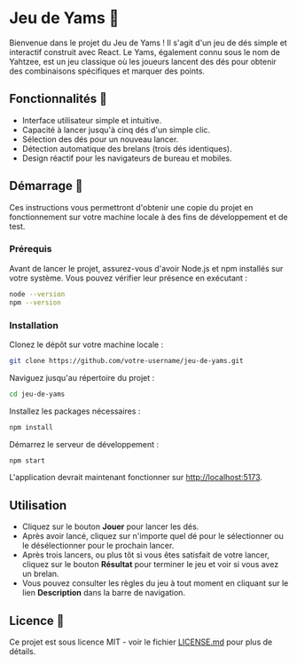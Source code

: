
# Jeu de Yams 🎲

Bienvenue dans le projet du Jeu de Yams ! Il s'agit d'un jeu de dés simple et interactif construit avec React. Le Yams, également connu sous le nom de Yahtzee, est un jeu classique où les joueurs lancent des dés pour obtenir des combinaisons spécifiques et marquer des points.

## Fonctionnalités 🌟

- Interface utilisateur simple et intuitive.
- Capacité à lancer jusqu'à cinq dés d'un simple clic.
- Sélection des dés pour un nouveau lancer.
- Détection automatique des brelans (trois dés identiques).
- Design réactif pour les navigateurs de bureau et mobiles.

## Démarrage 🚀

Ces instructions vous permettront d'obtenir une copie du projet en fonctionnement sur votre machine locale à des fins de développement et de test.

### Prérequis

Avant de lancer le projet, assurez-vous d'avoir Node.js et npm installés sur votre système. Vous pouvez vérifier leur présence en exécutant :

```bash
node --version
npm --version
```

### Installation

Clonez le dépôt sur votre machine locale :

```bash
git clone https://github.com/votre-username/jeu-de-yams.git
```

Naviguez jusqu'au répertoire du projet :

```bash
cd jeu-de-yams
```

Installez les packages nécessaires :

```bash
npm install
```

Démarrez le serveur de développement :

```bash
npm start
```

L'application devrait maintenant fonctionner sur [http://localhost:5173](http://localhost:5173).

## Utilisation

- Cliquez sur le bouton **Jouer** pour lancer les dés.
- Après avoir lancé, cliquez sur n'importe quel dé pour le sélectionner ou le désélectionner pour le prochain lancer.
- Après trois lancers, ou plus tôt si vous êtes satisfait de votre lancer, cliquez sur le bouton **Résultat** pour terminer le jeu et voir si vous avez un brelan.
- Vous pouvez consulter les règles du jeu à tout moment en cliquant sur le lien **Description** dans la barre de navigation.

## Licence 📄

Ce projet est sous licence MIT - voir le fichier [LICENSE.md](LICENSE.md) pour plus de détails.
